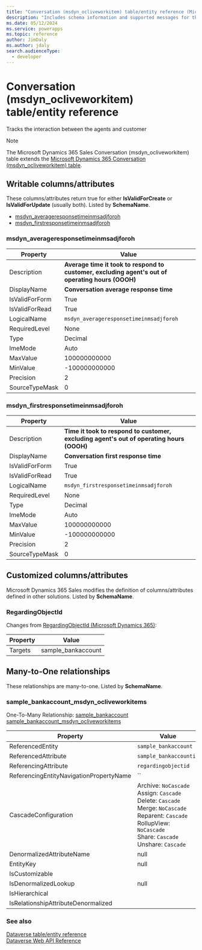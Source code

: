 ```yaml
---
title: "Conversation (msdyn_ocliveworkitem) table/entity reference (Microsoft Dynamics 365 Sales) | Microsoft Docs"
description: "Includes schema information and supported messages for the Conversation (msdyn_ocliveworkitem) table/entity with Microsoft Dynamics 365 Sales."
ms.date: 05/12/2024
ms.service: powerapps
ms.topic: reference
author: JimDaly
ms.author: jdaly
search.audienceType: 
  - developer
---
```


# Conversation (msdyn_ocliveworkitem) table/entity reference

Tracks the interaction between the agents and customer

> [!NOTE]
> The Microsoft Dynamics 365 Sales Conversation (msdyn_ocliveworkitem) table extends the [Microsoft Dynamics 365 Conversation (msdyn_ocliveworkitem) table](/dynamics365/developer/reference/dataverse/entities/msdyn_ocliveworkitem).



## Writable columns/attributes

These columns/attributes return true for either **IsValidForCreate** or **IsValidForUpdate** (usually both). Listed by **SchemaName**.

- [msdyn_averageresponsetimeinmsadjforoh](#BKMK_msdyn_averageresponsetimeinmsadjforoh)
- [msdyn_firstresponsetimeinmsadjforoh](#BKMK_msdyn_firstresponsetimeinmsadjforoh)

### <a name="BKMK_msdyn_averageresponsetimeinmsadjforoh"></a> msdyn_averageresponsetimeinmsadjforoh

|Property|Value|
|---|---|
|Description|**Average time it took to respond to customer, excluding agent's out of operating hours (OOOH)**|
|DisplayName|**Conversation average response time**|
|IsValidForForm|True|
|IsValidForRead|True|
|LogicalName|`msdyn_averageresponsetimeinmsadjforoh`|
|RequiredLevel|None|
|Type|Decimal|
|ImeMode|Auto|
|MaxValue|100000000000|
|MinValue|-100000000000|
|Precision|2|
|SourceTypeMask|0|

### <a name="BKMK_msdyn_firstresponsetimeinmsadjforoh"></a> msdyn_firstresponsetimeinmsadjforoh

|Property|Value|
|---|---|
|Description|**Time it took to respond to customer, excluding agent's out of operating hours (OOOH)**|
|DisplayName|**Conversation first response time**|
|IsValidForForm|True|
|IsValidForRead|True|
|LogicalName|`msdyn_firstresponsetimeinmsadjforoh`|
|RequiredLevel|None|
|Type|Decimal|
|ImeMode|Auto|
|MaxValue|100000000000|
|MinValue|-100000000000|
|Precision|2|
|SourceTypeMask|0|


## Customized columns/attributes

Microsoft Dynamics 365 Sales
modifies the definition of columns/attributes defined in other solutions. Listed by **SchemaName**.

### <a name="BKMK_RegardingObjectId"></a> RegardingObjectId

Changes from [RegardingObjectId (Microsoft Dynamics 365)](/dynamics365/developer/reference/dataverse/entities/msdyn_ocliveworkitem#BKMK_RegardingObjectId):

|Property|Value|
|---|---|
|Targets|sample_bankaccount|


## Many-to-One relationships

These relationships are many-to-one. Listed by **SchemaName**.

### <a name="BKMK_sample_bankaccount_msdyn_ocliveworkitems"></a> sample_bankaccount_msdyn_ocliveworkitems

One-To-Many Relationship: [sample_bankaccount sample_bankaccount_msdyn_ocliveworkitems](sample_bankaccount.md#BKMK_sample_bankaccount_msdyn_ocliveworkitems)

|Property|Value|
|--------|-----|
|ReferencedEntity|`sample_bankaccount`|
|ReferencedAttribute|`sample_bankaccountid`|
|ReferencingAttribute|`regardingobjectid`|
|ReferencingEntityNavigationPropertyName|``|
|CascadeConfiguration|Archive: `NoCascade`<br />Assign: `Cascade`<br />Delete: `Cascade`<br />Merge: `NoCascade`<br />Reparent: `Cascade`<br />RollupView: `NoCascade`<br />Share: `Cascade`<br />Unshare: `Cascade`|
|DenormalizedAttributeName|null|
|EntityKey|null|
|IsCustomizable||
|IsDenormalizedLookup|null|
|IsHierarchical||
|IsRelationshipAttributeDenormalized||



### See also

[Dataverse table/entity reference](../about-entity-reference.md)  
[Dataverse Web API Reference](/power-apps/developer/data-platform/webapi/reference/about)   

